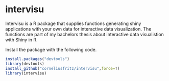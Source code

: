 # intervisu
Intervisu is a R package that supplies functions generating shiny applications with your own data for interactive data visualization.
The functions are part of my bachelors thesis about interactive data visualistion with Shiny in R. 

Install the package with the following code.

```R
install.packages("devtools")
library(devtools)
install_github("corneliusfritz/intervisu",force=T)
library(intervisu)
```
